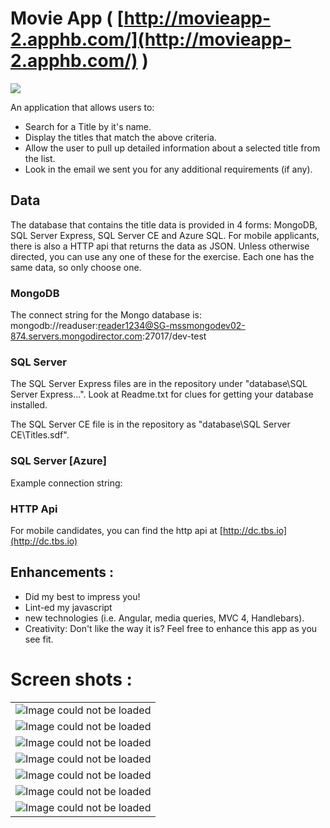 # Movie App ( [http://movieapp-2.apphb.com/](http://movieapp-2.apphb.com/) )


<img src="https://odesk-prod-att.s3.amazonaws.com/agora.profile.projects%3A549333352644800512%3AThumbnailOriginal?response-content-disposition=inline%3B%20filename%3D%221.PNG%22&x-amz-security-token=FQoDYXdzEML%2F%2F%2F%2F%2F%2F%2F%2F%2F%2FwEaDH1EaW%2FgqJymvClp7SKZA6WXXK4fIpjXyf6q8dL1OMN1c9IqJ2WRBR2ZvQHg%2BK%2FLwXJqazJqCb6ZVsq57noA5HROIzBuG%2Bef4LjRPJy7F78RBt%2F%2BsiyhD90rjsXU8wjuUHkCEEQZvgbZTwC%2B8u1BJaHnH9qNETAPcjBAxBHt%2FeFxPTPHPg%2BRTTszNlAhWRqkFrBy4McgO1VfTscWNMuCusOSSrbguzCSD6DuSFHLDM0FB6gT7ddpj7cNrBJ0PpRwhAf%2BwkPS7KdhUlwAUT8TypguqOHlc6NRIPsrU3Xqm8skddoFOhgZAMd6%2BydisEM78f9UgV99TYfDfvy1KqRt%2B3jjBzFxJk9weaumslBPuEgsvOB6pCtta08SlhSlsYhMNHNmVPRrJ90RDDYiiydJMU0uOJ3%2FUBR03X9Uc%2FiFwl28k4%2BgmQoA1oaZmJ391l5lhlgIu7Q765X6u4mJZPYoXF7%2FOWBPLyWnO30BdL3vanvJ8nIn99uz9YQOjS1ggz5iNbp9UrNNH8VmJyANbFlgGyFhmCs2fBTxj8uPmivD8nJBfLzfmIh7byMoyN6QuwU%3D&AWSAccessKeyId=ASIAJRJRVR2H3ZIXGJNA&Expires=1466188119&Signature=B6F11iCQEH5fe4CQLMnn7v2jJuY%3D">

An application that allows users to:

* Search for a Title by it's name.
* Display the titles that match the above criteria.
* Allow the user to pull up detailed information about a selected title from the list.
* Look in the email we sent you for any additional requirements (if any).

## Data

The database that contains the title data is provided in 4 forms: MongoDB, SQL Server Express, SQL Server CE and Azure SQL. For mobile applicants, there is also a HTTP api that returns the data as JSON.  Unless otherwise directed, you can use any one of these for the exercise. Each one has the same data, so only choose one.

### MongoDB
The connect string for the Mongo database is: mongodb://readuser:reader1234@SG-mssmongodev02-874.servers.mongodirector.com:27017/dev-test

### SQL Server
The SQL Server Express files are in the repository under "database\SQL Server Express...". Look at Readme.txt for clues for getting your database installed.

The SQL Server CE file is in the repository as "database\SQL Server CE\Titles.sdf".

### SQL Server [Azure]

Example connection string: <add name="TitlesEntities" connectionString="data source=tcp:bx8cna5bk0.database.windows.net,1433;initial catalog=Titles;User Id=readuser@bx8cna5bk0;Password=read!234#Q~$;multipleactiveresultsets=True" providerName="System.Data.EntityClient" />


### HTTP Api
For mobile candidates, you can find the http api at [http://dc.tbs.io](http://dc.tbs.io)  


## Enhancements :

* Did my best to impress you!
* Lint-ed my javascript
* new technologies (i.e. Angular, media queries, MVC 4, Handlebars).
* Creativity: Don't like the way it is? Feel free to enhance this app as you see fit.


# Screen shots :

<table cellpadding="2">
<tr><td><img src="http://i.imgur.com/RgE9dHC.png" alt="Image could not be loaded"></td></tr> 
<tr><td><img src="http://i.imgur.com/BsDb86s.png" alt="Image could not be loaded"></td></tr> 
<tr><td><img src="http://i.imgur.com/xClbLcX.png" alt="Image could not be loaded"></td></tr> 
<tr><td><img src="http://i.imgur.com/hSZ2rEQ.png" alt="Image could not be loaded"></td></tr> 
<tr><td><img src="http://i.imgur.com/76bW7u7.png" alt="Image could not be loaded"></td></tr> 
<tr><td><img src="http://i.imgur.com/tIe0odg.png" alt="Image could not be loaded"></td></tr> 
<tr><td><img src="http://i.imgur.com/CK169aT.png" alt="Image could not be loaded"></td></tr>
</table>
